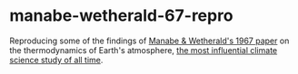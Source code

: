 # manabe-wetherald-67-repro
Reproducing some of the findings of [Manabe &amp; Wetherald's 1967 paper](https://www.gfdl.noaa.gov/bibliography/related_files/sm6701.pdf) on the thermodynamics of Earth's atmosphere, [the most influential climate science study of all time](https://www.carbonbrief.org/prof-john-mitchell-how-a-1967-study-greatly-influenced-climate-change-science/).
